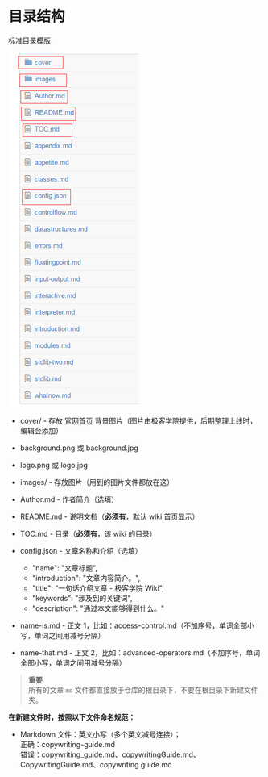 # 目录结构

标准目录模版

![](images/m.png)

- cover/ - 存放 [官网首页](http://wiki.jikexueyuan.com/) 背景图片（图片由极客学院提供，后期整理上线时，编辑会添加）
 - background.png 或 background.jpg
 - logo.png 或 logo.jpg
 
- images/ - 存放图片（用到的图片文件都放在这）

- Author.md - 作者简介（选填）

- README.md - 说明文档（**必须有**，默认 wiki 首页显示）

- TOC.md - 目录（**必须有**，该 wiki 的目录）

- config.json - 文章名称和介绍（选填）
  - "name": "文章标题",
  - "introduction": "文章内容简介。",
  - "title": "一句话介绍文章 - 极客学院 Wiki",
  - "keywords": "涉及到的关键词",
  - "description": "通过本文能够得到什么。"

- name-is.md - 正文 1，比如：access-control.md（不加序号，单词全部小写，单词之间用减号分隔）

- name-that.md - 正文 2，比如：advanced-operators.md（不加序号，单词全部小写，单词之间用减号分隔） 

>**重要**      
所有的文章 `md` 文件都直接放于仓库的根目录下，不要在根目录下新建文件夹。
  
**在新建文件时，按照以下文件命名规范：**

- Markdown 文件：英文小写（多个英文减号连接）；  
正确：copywriting-guide.md  
错误：copywriting_guide.md、copywritingGuide.md、CopywritingGuide.md、copywriting guide.md

